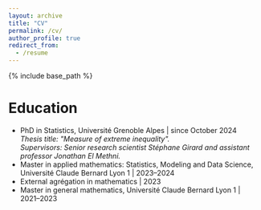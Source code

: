 ```yaml
---
layout: archive
title: "CV"
permalink: /cv/
author_profile: true
redirect_from:
  - /resume
---
```


{% include base_path %}

Education
======

* PhD in Statistics, Université Grenoble Alpes | since October 2024  
  *Thesis title: "Measure of extreme inequality".*  
  *Supervisors: Senior research scientist Stéphane Girard and assistant professor Jonathan El Methni.*
* Master in applied mathematics: Statistics, Modeling and Data Science, Université Claude Bernard Lyon 1 | 2023–2024
* External agrégation in mathematics | 2023
* Master in general mathematics, Université Claude Bernard Lyon 1 | 2021–2023

